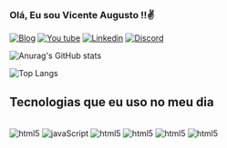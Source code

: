 
### Olá, Eu sou Vicente Augusto !!✌️

[![Blog ](https://img.shields.io/badge/Instagram-E4405F?style=for-the-badge&logo=instagram&logoColor=white)](https://www.instagram.com/vicente_.9/)
[![You tube](https://img.shields.io/badge/YouTube-FF0000?style=for-the-badge&logo=youtube&logoColor=white)](https://www.youtube.com/@FunPlayTop10)
[![Linkedin ]( https://img.shields.io/badge/LinkedIn-0077B5?style=for-the-badge&logo=linkedin&logoColor=white)](https://www.linkedin.com/in/vicente-augusto-4989b8297//)
[![Discord](https://img.shields.io/badge/Discord-7289DA?style=for-the-badge&logo=discord&logoColor=white)](https://discord.com//)

![Anurag's GitHub stats](https://github-readme-stats.vercel.app/api?username=vicenteaugusto9&show_icons=true&theme=radical)

![Top Langs](https://github-readme-stats.vercel.app/api/top-langs/?username=vicenteaugusto9&layout=compact)

## Tecnologias que eu uso no meu dia 

<div style="display:inline_block"> <br/>
<img aling="center" alt=html5 src="https://img.shields.io/badge/HTML5-E34F26?style=for-the-badge&logo=html5&logoColor=white"/>
<img aling="center" alt=javaScript src=https://img.shields.io/badge/JavaScript-F7DF1E?style=for-the-badge&logo=javascript&logoColor=black/>
<img aling="center" alt=html5 src="https://img.shields.io/badge/Node.js-43853D?style=for-the-badge&logo=node.js&logoColor=whitelogoColor=white"/>
<img aling="center" alt=html5 src="https://img.shields.io/badge/TypeScript-007ACC?style=for-the-badge&logo=typescript&logoColor=white"/>
<img aling="center" alt=html5 src="https://img.shields.io/badge/CSS3-1572B6?style=for-the-badge&logo=css3&logoColor=white"/>
<img aling="center" alt=html5 src="https://img.shields.io/badge/React-20232A?style=for-the-badge&logo=react&logoColor=61DAFBe"/>
</div>



